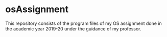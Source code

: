 # osAssignment

This repository consists of the program files of my OS assignment done in the academic year 2019-20 under the guidance of my professor.

